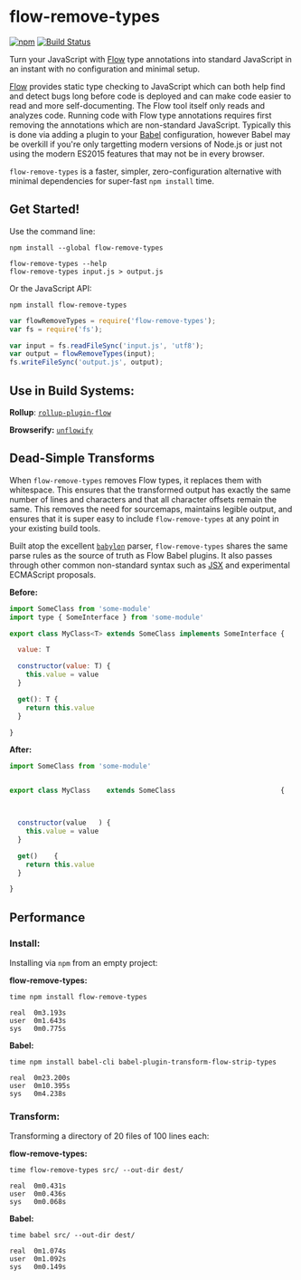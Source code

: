 flow-remove-types
=================

[![npm](https://img.shields.io/npm/v/flow-remove-types.svg?maxAge=86400)](https://www.npmjs.com/package/flow-remove-types)
[![Build Status](https://img.shields.io/travis/leebyron/flow-remove-types.svg?style=flat&label=travis&branch=master)](https://travis-ci.org/leebyron/flow-remove-types)

Turn your JavaScript with [Flow](https://flowtype.org/) type annotations into
standard JavaScript in an instant with no configuration and minimal setup.

[Flow](https://flowtype.org/) provides static type checking to JavaScript which
can both help find and detect bugs long before code is deployed and can make
code easier to read and more self-documenting. The Flow tool itself only reads
and analyzes code. Running code with Flow type annotations requires first
removing the annotations which are non-standard JavaScript. Typically this is
done via adding a plugin to your [Babel](https://babeljs.io/) configuration,
however Babel may be overkill if you're only targetting modern versions of
Node.js or just not using the modern ES2015 features that may not be in
every browser.

`flow-remove-types` is a faster, simpler, zero-configuration alternative with
minimal dependencies for super-fast `npm install` time.


## Get Started!

Use the command line:

```
npm install --global flow-remove-types
```

```
flow-remove-types --help
flow-remove-types input.js > output.js
```

Or the JavaScript API:

```
npm install flow-remove-types
```

```js
var flowRemoveTypes = require('flow-remove-types');
var fs = require('fs');

var input = fs.readFileSync('input.js', 'utf8');
var output = flowRemoveTypes(input);
fs.writeFileSync('output.js', output);
```


## Use in Build Systems:

**Rollup**: [`rollup-plugin-flow`](https://github.com/leebyron/rollup-plugin-flow)

**Browserify:** [`unflowify`](https://github.com/leebyron/unflowify)


## Dead-Simple Transforms

When `flow-remove-types` removes Flow types, it replaces them with whitespace.
This ensures that the transformed output has exactly the same number of lines
and characters and that all character offsets remain the same. This removes the
need for sourcemaps, maintains legible output, and ensures that it is super easy
to include `flow-remove-types` at any point in your existing build tools.

Built atop the excellent [`babylon`](https://github.com/babel/babylon) parser,
`flow-remove-types` shares the same parse rules as the source of truth as
Flow Babel plugins. It also passes through other common non-standard syntax such
as [JSX](https://facebook.github.io/jsx/) and experimental ECMAScript proposals.

**Before:**

```js
import SomeClass from 'some-module'
import type { SomeInterface } from 'some-module'

export class MyClass<T> extends SomeClass implements SomeInterface {

  value: T

  constructor(value: T) {
    this.value = value
  }

  get(): T {
    return this.value
  }

}

```

**After:**

```js
import SomeClass from 'some-module'


export class MyClass    extends SomeClass                          {



  constructor(value   ) {
    this.value = value
  }

  get()    {
    return this.value
  }

}
```


## Performance

### Install:

Installing via `npm` from an empty project:

**flow-remove-types:**

```
time npm install flow-remove-types

real  0m3.193s
user  0m1.643s
sys   0m0.775s
```

**Babel:**

```
time npm install babel-cli babel-plugin-transform-flow-strip-types

real  0m23.200s
user  0m10.395s
sys   0m4.238s
```

### Transform:

Transforming a directory of 20 files of 100 lines each:

**flow-remove-types:**

```
time flow-remove-types src/ --out-dir dest/

real  0m0.431s
user  0m0.436s
sys   0m0.068s
```

**Babel:**

```
time babel src/ --out-dir dest/

real  0m1.074s
user  0m1.092s
sys   0m0.149s
```
